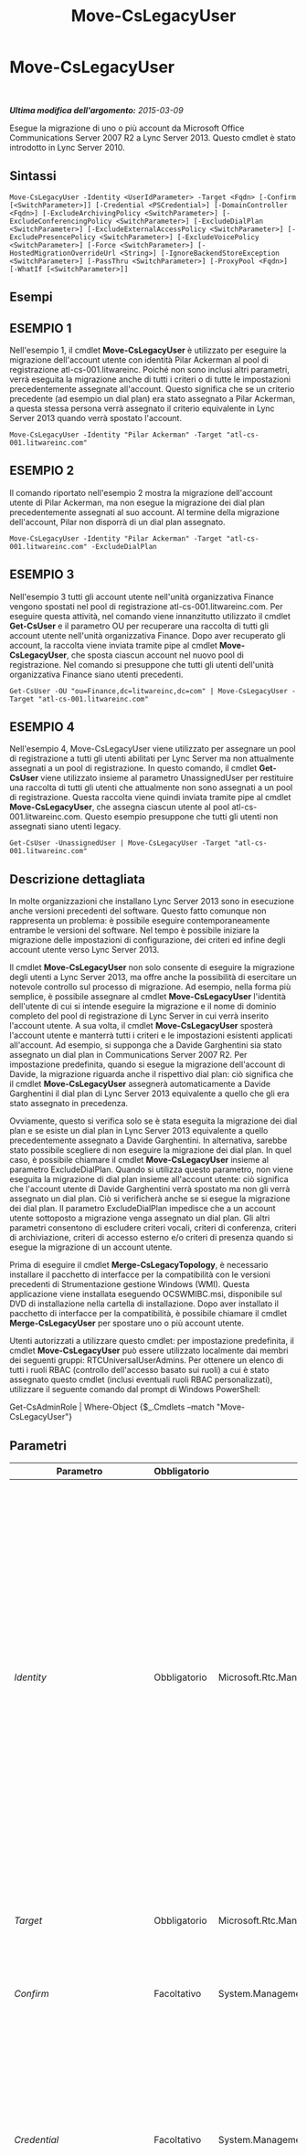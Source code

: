 ﻿---
title: Move-CsLegacyUser
TOCTitle: Move-CsLegacyUser
ms:assetid: f4b36fc8-17a7-490d-a147-6d77abab0f92
ms:mtpsurl: https://technet.microsoft.com/it-it/library/Gg413025(v=OCS.15)
ms:contentKeyID: 49302487
ms.date: 08/24/2015
mtps_version: v=OCS.15
ms.translationtype: HT
---

# Move-CsLegacyUser

 

_**Ultima modifica dell'argomento:** 2015-03-09_

Esegue la migrazione di uno o più account da Microsoft Office Communications Server 2007 R2 a Lync Server 2013. Questo cmdlet è stato introdotto in Lync Server 2010.

## Sintassi

    Move-CsLegacyUser -Identity <UserIdParameter> -Target <Fqdn> [-Confirm [<SwitchParameter>]] [-Credential <PSCredential>] [-DomainController <Fqdn>] [-ExcludeArchivingPolicy <SwitchParameter>] [-ExcludeConferencingPolicy <SwitchParameter>] [-ExcludeDialPlan <SwitchParameter>] [-ExcludeExternalAccessPolicy <SwitchParameter>] [-ExcludePresencePolicy <SwitchParameter>] [-ExcludeVoicePolicy <SwitchParameter>] [-Force <SwitchParameter>] [-HostedMigrationOverrideUrl <String>] [-IgnoreBackendStoreException <SwitchParameter>] [-PassThru <SwitchParameter>] [-ProxyPool <Fqdn>] [-WhatIf [<SwitchParameter>]]

## Esempi

## ESEMPIO 1

Nell'esempio 1, il cmdlet **Move-CsLegacyUser** è utilizzato per eseguire la migrazione dell'account utente con identità Pilar Ackerman al pool di registrazione atl-cs-001.litwareinc. Poiché non sono inclusi altri parametri, verrà eseguita la migrazione anche di tutti i criteri o di tutte le impostazioni precedentemente assegnate all'account. Questo significa che se un criterio precedente (ad esempio un dial plan) era stato assegnato a Pilar Ackerman, a questa stessa persona verrà assegnato il criterio equivalente in Lync Server 2013 quando verrà spostato l'account.

    Move-CsLegacyUser -Identity "Pilar Ackerman" -Target "atl-cs-001.litwareinc.com"

## ESEMPIO 2

Il comando riportato nell'esempio 2 mostra la migrazione dell'account utente di Pilar Ackerman, ma non esegue la migrazione dei dial plan precedentemente assegnati al suo account. Al termine della migrazione dell'account, Pilar non disporrà di un dial plan assegnato.

    Move-CsLegacyUser -Identity "Pilar Ackerman" -Target "atl-cs-001.litwareinc.com" -ExcludeDialPlan 

## ESEMPIO 3

Nell'esempio 3 tutti gli account utente nell'unità organizzativa Finance vengono spostati nel pool di registrazione atl-cs-001.litwareinc.com. Per eseguire questa attività, nel comando viene innanzitutto utilizzato il cmdlet **Get-CsUser** e il parametro OU per recuperare una raccolta di tutti gli account utente nell'unità organizzativa Finance. Dopo aver recuperato gli account, la raccolta viene inviata tramite pipe al cmdlet **Move-CsLegacyUser**, che sposta ciascun account nel nuovo pool di registrazione. Nel comando si presuppone che tutti gli utenti dell'unità organizzativa Finance siano utenti precedenti.

    Get-CsUser -OU "ou=Finance,dc=litwareinc,dc=com" | Move-CsLegacyUser -Target "atl-cs-001.litwareinc.com"

## ESEMPIO 4

Nell'esempio 4, Move-CsLegacyUser viene utilizzato per assegnare un pool di registrazione a tutti gli utenti abilitati per Lync Server ma non attualmente assegnati a un pool di registrazione. In questo comando, il cmdlet **Get-CsUser** viene utilizzato insieme al parametro UnassignedUser per restituire una raccolta di tutti gli utenti che attualmente non sono assegnati a un pool di registrazione. Questa raccolta viene quindi inviata tramite pipe al cmdlet **Move-CsLegacyUser**, che assegna ciascun utente al pool atl-cs-001.litwareinc.com. Questo esempio presuppone che tutti gli utenti non assegnati siano utenti legacy.

    Get-CsUser -UnassignedUser | Move-CsLegacyUser -Target "atl-cs-001.litwareinc.com"

## Descrizione dettagliata

In molte organizzazioni che installano Lync Server 2013 sono in esecuzione anche versioni precedenti del software. Questo fatto comunque non rappresenta un problema: è possibile eseguire contemporaneamente entrambe le versioni del software. Nel tempo è possibile iniziare la migrazione delle impostazioni di configurazione, dei criteri ed infine degli account utente verso Lync Server 2013.

Il cmdlet **Move-CsLegacyUser** non solo consente di eseguire la migrazione degli utenti a Lync Server 2013, ma offre anche la possibilità di esercitare un notevole controllo sul processo di migrazione. Ad esempio, nella forma più semplice, è possibile assegnare al cmdlet **Move-CsLegacyUser** l'identità dell'utente di cui si intende eseguire la migrazione e il nome di dominio completo del pool di registrazione di Lync Server in cui verrà inserito l'account utente. A sua volta, il cmdlet **Move-CsLegacyUser** sposterà l'account utente e manterrà tutti i criteri e le impostazioni esistenti applicati all'account. Ad esempio, si supponga che a Davide Garghentini sia stato assegnato un dial plan in Communications Server 2007 R2. Per impostazione predefinita, quando si esegue la migrazione dell'account di Davide, la migrazione riguarda anche il rispettivo dial plan: ciò significa che il cmdlet **Move-CsLegacyUser** assegnerà automaticamente a Davide Garghentini il dial plan di Lync Server 2013 equivalente a quello che gli era stato assegnato in precedenza.

Ovviamente, questo si verifica solo se è stata eseguita la migrazione dei dial plan e se esiste un dial plan in Lync Server 2013 equivalente a quello precedentemente assegnato a Davide Garghentini. In alternativa, sarebbe stato possibile scegliere di non eseguire la migrazione dei dial plan. In quel caso, è possibile chiamare il cmdlet **Move-CsLegacyUser** insieme al parametro ExcludeDialPlan. Quando si utilizza questo parametro, non viene eseguita la migrazione di dial plan insieme all'account utente: ciò significa che l'account utente di Davide Garghentini verrà spostato ma non gli verrà assegnato un dial plan. Ciò si verificherà anche se si esegue la migrazione dei dial plan. Il parametro ExcludeDialPlan impedisce che a un account utente sottoposto a migrazione venga assegnato un dial plan. Gli altri parametri consentono di escludere criteri vocali, criteri di conferenza, criteri di archiviazione, criteri di accesso esterno e/o criteri di presenza quando si esegue la migrazione di un account utente.

Prima di eseguire il cmdlet **Merge-CsLegacyTopology**, è necessario installare il pacchetto di interfacce per la compatibilità con le versioni precedenti di Strumentazione gestione Windows (WMI). Questa applicazione viene installata eseguendo OCSWMIBC.msi, disponibile sul DVD di installazione nella cartella di installazione. Dopo aver installato il pacchetto di interfacce per la compatibilità, è possibile chiamare il cmdlet **Merge-CsLegacyUser** per spostare uno o più account utente.

Utenti autorizzati a utilizzare questo cmdlet: per impostazione predefinita, il cmdlet **Move-CsLegacyUser** può essere utilizzato localmente dai membri dei seguenti gruppi: RTCUniversalUserAdmins. Per ottenere un elenco di tutti i ruoli RBAC (controllo dell'accesso basato sui ruoli) a cui è stato assegnato questo cmdlet (inclusi eventuali ruoli RBAC personalizzati), utilizzare il seguente comando dal prompt di Windows PowerShell:

Get-CsAdminRole | Where-Object {$\_.Cmdlets –match "Move-CsLegacyUser"}

## Parametri


<table>
<colgroup>
<col style="width: 25%" />
<col style="width: 25%" />
<col style="width: 25%" />
<col style="width: 25%" />
</colgroup>
<thead>
<tr class="header">
<th>Parametro</th>
<th>Obbligatorio</th>
<th>Tipo</th>
<th>Descrizione</th>
</tr>
</thead>
<tbody>
<tr class="odd">
<td><p><em>Identity</em></p></td>
<td><p>Obbligatorio</p></td>
<td><p>Microsoft.Rtc.Management.AD.UserIdParameter</p></td>
<td><p>Indica l'identità dell'account utente di cui eseguire la migrazione. Le identità utente possono essere specificate con uno dei quattro formati riportati di seguito: 1) l'indirizzo SIP dell'utente; 2) il nome dell'entità utente (UPN); 3) il nome del dominio e il nome di accesso dell'utente nel formato dominio\accesso (ad esempio, litwareinc\davidegarghentini); 4) il nome visualizzato Servizi di dominio Active Directory dell'utente (ad esempio, Davide Garghentini). Alle identità utente è anche possibile fare riferimento utilizzando il nome distinto Active Directory dell'utente.</p>
<p>È possibile utilizzare il carattere jolly asterisco (*) quando si utilizza il nome visualizzato come identità utente. Ad esempio, l'identità &quot;* Smith&quot; restituisce tutti gli utenti con un nome visualizzato che termina con la stringa &quot; Smith&quot;.</p></td>
</tr>
<tr class="even">
<td><p><em>Target</em></p></td>
<td><p>Obbligatorio</p></td>
<td><p>Microsoft.Rtc.Management.Deploy.Fqdn</p></td>
<td><p>FQDN del pool di registrazione dove l'account utente deve essere domiciliato. Ad esempio: -Target atl-cs-001.litwareinc.com.</p></td>
</tr>
<tr class="odd">
<td><p><em>Confirm</em></p></td>
<td><p>Facoltativo</p></td>
<td><p>System.Management.Automation.SwitchParameter</p></td>
<td><p>Viene visualizzata una richiesta di conferma prima di eseguire il comando.</p></td>
</tr>
<tr class="even">
<td><p><em>Credential</em></p></td>
<td><p>Facoltativo</p></td>
<td><p>System.Management.Automation.PSCredential</p></td>
<td><p>Consente di eseguire il cmdlet Move-CsLegacyUser con credenziali alternative. Questo potrebbe essere necessario se l'account utilizzato per accedere a Windows non dispone dei privilegi necessari per l'utilizzo degli oggetti utente.</p>
<p>Per utilizzare il parametro Credential, è innanzitutto necessario creare un oggetto PSCredential tramite il cmdlet Get-Credential. Per informazioni dettagliate, vedere l'argomento della Guida relativo al cmdlet Get-Credential.</p></td>
</tr>
<tr class="odd">
<td><p><em>DomainController</em></p></td>
<td><p>Facoltativo</p></td>
<td><p>Microsoft.Rtc.Management.Deploy.Fqdn</p></td>
<td><p>Consente di connettersi al controller di dominio specificato per spostare un account utente. Per la connessione a un controller di dominio specifico, includere il parametro DomainController seguito dal nome computer (ad esempio, atl-cs-001) o dal suo FQDN (ad esempio, atl-cs-001.litwareinc.com).</p></td>
</tr>
<tr class="even">
<td><p><em>ExcludeArchivingPolicy</em></p></td>
<td><p>Facoltativo</p></td>
<td><p>System.Management.Automation.SwitchParameter</p></td>
<td><p>Se presenti, tutti i criteri di archiviazione assegnati all'account utente non verranno mantenuti durante la migrazione dell'account.</p></td>
</tr>
<tr class="odd">
<td><p><em>ExcludeConferencingPolicy</em></p></td>
<td><p>Facoltativo</p></td>
<td><p>System.Management.Automation.SwitchParameter</p></td>
<td><p>Se presenti, tutti i criteri di conferenza assegnati all'account utente non verranno mantenuti durante la migrazione dell'account.</p></td>
</tr>
<tr class="even">
<td><p><em>ExcludeDialPlan</em></p></td>
<td><p>Facoltativo</p></td>
<td><p>System.Management.Automation.SwitchParameter</p></td>
<td><p>Se presente, qualsiasi dial plan assegnato all'account utente non verrà mantenuto durante la migrazione dell'account.</p></td>
</tr>
<tr class="odd">
<td><p><em>ExcludeExternalAccessPolicy</em></p></td>
<td><p>Facoltativo</p></td>
<td><p>System.Management.Automation.SwitchParameter</p></td>
<td><p>Se presente, qualsiasi criterio di accesso esterno assegnato all'account utente non verrà mantenuto durante la migrazione dell'account.</p></td>
</tr>
<tr class="even">
<td><p><em>ExcludePresencePolicy</em></p></td>
<td><p>Facoltativo</p></td>
<td><p>System.Management.Automation.SwitchParameter</p></td>
<td><p>Se disponibili, tutti i criteri di presenza assegnati all'account utente non verranno mantenuti durante la migrazione dell'account.</p></td>
</tr>
<tr class="odd">
<td><p><em>ExcludeVoicePolicy</em></p></td>
<td><p>Facoltativo</p></td>
<td><p>System.Management.Automation.SwitchParameter</p></td>
<td><p>Se presenti, tutti i criteri vocali assegnati all'account utente non verranno mantenuti durante la migrazione dell'account.</p></td>
</tr>
<tr class="even">
<td><p><em>Force</em></p></td>
<td><p>Facoltativo</p></td>
<td><p>System.Management.Automation.SwitchParameter</p></td>
<td><p>Consente di evitare la visualizzazione di qualunque messaggio di errore non grave che potrebbe essere generato nel corso dell'esecuzione del comando.</p></td>
</tr>
<tr class="odd">
<td><p><em>HostedMigrationOverrideUrl</em></p></td>
<td><p>Facoltativo</p></td>
<td><p>System.String</p></td>
<td><p>URL del servizio di migrazione ospitato utilizzato per lo spostamento di un utente nella versione Office 365 di Lync Server 2013.</p></td>
</tr>
<tr class="even">
<td><p><em>IgnoreBackendStoreException</em></p></td>
<td><p>Facoltativo</p></td>
<td><p>System.Management.Automation.SwitchParameter</p></td>
<td><p>Se presente, indica al computer di ignorare eventuali errori che potrebbero verificarsi con il database back-end e tenta di spostare il telefono area comune malgrado questi errori.</p></td>
</tr>
<tr class="odd">
<td><p><em>PassThru</em></p></td>
<td><p>Facoltativo</p></td>
<td><p>System.Management.Automation.SwitchParameter</p></td>
<td><p>Consente di specificare attraverso la pipeline un oggetto utente che rappresenta l'account utente che si sta spostando. Per impostazione predefinita, il cmdlet <strong>Move-CsLegacyUser</strong> non passa oggetti attraverso la pipeline.</p></td>
</tr>
<tr class="even">
<td><p><em>ProxyPool</em></p></td>
<td><p>Facoltativo</p></td>
<td><p>Microsoft.Rtc.Management.Deploy.Fqdn</p></td>
<td><p>Questo parametro è utilizzato solo per Communications Server 2007 R2. Non deve essere utilizzato con un'implementazione locale di Lync Server.</p></td>
</tr>
<tr class="odd">
<td><p><em>WhatIf</em></p></td>
<td><p>Facoltativo</p></td>
<td><p>System.Management.Automation.SwitchParameter</p></td>
<td><p>Descrive ciò che accadrebbe se si eseguisse il comando senza eseguirlo realmente.</p></td>
</tr>
</tbody>
</table>


## Tipi di input

Nessuno. Il cmdlet **Move-CsLegacyUser** non accetta input tramite pipeline.

## Tipi restituiti

Il cmdlet **Move-CsLegacyUser** non restituisce valori o oggetti. Invece, il cmdlet sposta le istanze dell'oggetto Microsoft.Rtc.Management.ADConnect.Schema.ADUser.

## Vedere anche

#### Ulteriori risorse

[Import-CsLegacyConfiguration](import-cslegacyconfiguration.md)  
[Import-CsLegacyConferenceDirectory](import-cslegacyconferencedirectory.md)  
[Merge-CsLegacyTopology](merge-cslegacytopology.md)  
[Move-CsUser](move-csuser.md)  
[Set-CsUser](set-csuser.md)

